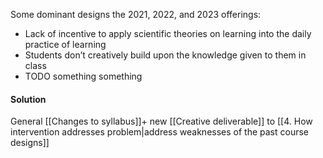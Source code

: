 Some dominant designs the 2021, 2022, and 2023 offerings:

- Lack of incentive to apply scientific theories on learning into the daily practice of learning
- Students don’t creatively build upon the knowledge given to them in class
- TODO something something

#### Solution

General [[Changes to syllabus]]+ new [[Creative deliverable]] to [[4. How intervention addresses problem|address weaknesses of the past course designs]]
